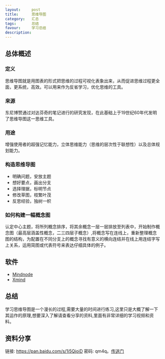 ```yaml
---
layout:     post
title:      思维导图
category:   汇总
tags:       总结
favour:     学习总结
description:
---
```

## 总体概述
### 定义
思维导图就是用图表的形式把思维的过程可视化表象出来，从而促进思维过程更全面，更系统，高效。可以用来作为反省学习，优化思维的工具。

### 来源
东尼博赞通过对达芬奇的笔记进行的研究发现，在此基础上于19世纪60年代发明了思维导图这一思维工具。

### 用途
增强使用者的超强记忆能力，立体思维能力（思维的层次性于联想性）以及总体规划能力。

### 构造思维导图
* 明确问题，安放主题
* 想好要点，画出分支
* 选择理据，标明节点
* 修改草图，枝繁叶茂
* 反思经验，独树一帜

### 如何构建一幅概念图
认定中心主题，将所列概念排序，将其余概念一层一层排放至列表中，开始制作概念图（最高层涵盖性概念，二三四层子概念）,将概念写在连线上，重新整理概念图的结构，为配置在不同分支上的概念寻找有意义的横向连结并在线上用连结字写上关系，运用简图或代表符号来表达仔细具体的例子。

## 软件
* [Mindnode](https://mindnode.com/)
* [Xmind](http://www.xmindchina.net/)

## 总结

学习思维导图是一个漫长的过程,需要大量的时间进行练习,这里只是大概了解一下其运作的原理,想要深入了解请查看分享的资料,里面有非常详细的学习视频和资料。

## 资料分享

链接: https://pan.baidu.com/s/1i5QjoiD 密码: qm4q。[传送门](https://pan.baidu.com/s/1i5QjoiD)